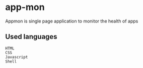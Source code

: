 # app-mon
Appmon is single page application to monitor the health of apps

## Used languages

```
HTML
CSS
Javascript
Shell
```